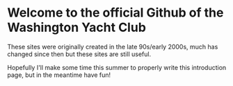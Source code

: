# Welcome to the official Github of the Washington Yacht Club
These sites were originally created in the late 90s/early 2000s, much has changed since then but these sites are still useful.

Hopefully I'll make some time this summer to properly write this introduction page, but in the meantime have fun!
